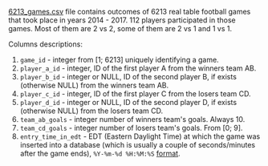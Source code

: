 [6213_games.csv](https://github.com/AdamStelmaszczyk/ranking/blob/master/data/6213_games.csv) file contains outcomes of 6213 real table football games that took place in years 2014 - 2017. 112 players participated in those games. Most of them are 2 vs 2, some of them are 2 vs 1 and 1 vs 1.

Columns descriptions:

1. `game_id` - integer from [1; 6213] uniquely identifying a game.
2. `player_a_id` - integer, ID of the first player A from the winners team AB.
3. `player_b_id` - integer or NULL, ID of the second player B, if exists (otherwise NULL) from the winners team AB.
4. `player_c_id` - integer, ID of the first player C from the losers team CD.
5. `player_d_id` - integer or NULL, ID of the second player D, if exists (otherwise NULL) from the losers team CD.
6. `team_ab_goals` - integer number of winners team's goals. Always 10.
7. `team_cd_goals` - integer number of losers team's goals. From [0; 9].
8. `entry_time_in_edt` - EDT (Eastern Daylight Time) at which the game was inserted into a database (which is usually a couple of seconds/minutes after the game ends), `%Y-%m-%d %H:%M:%S` [format](http://strftime.org).
